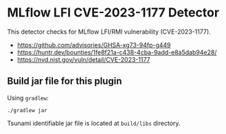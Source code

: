 # MLflow LFI CVE-2023-1177 Detector

This detector checks for MLflow LFI/RMI  vulnerability (CVE-2023-1177).

- https://github.com/advisories/GHSA-xg73-94fp-g449
- https://huntr.dev/bounties/1fe8f21a-c438-4cba-9add-e8a5dab94e28/
- https://nvd.nist.gov/vuln/detail/CVE-2023-1177

## Build jar file for this plugin

Using `gradlew`:

```shell
./gradlew jar
```

Tsunami identifiable jar file is located at `build/libs` directory.
